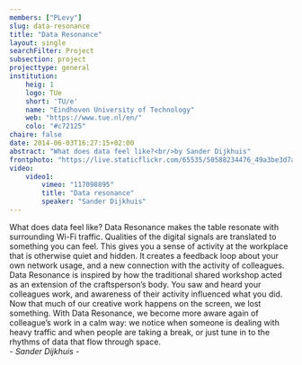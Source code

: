 ```yaml
---
members: ["PLevy"]
slug: data-resonance
title: "Data Resonance"
layout: single
searchFilter: Project
subsection: project
projecttype: general
institution:
    heig: 1
    logo: TUe
    short: 'TU/e'
    name: "Eindhoven University of Technology"
    web: "https://www.tue.nl/en/"
    colo: "#c72125"
chaire: false
date: 2014-06-03T16:27:15+02:00
abstract: "What does data feel like?<br/>by Sander Dijkhuis"
frontphoto: "https://live.staticflickr.com/65535/50588234476_49a3be3d7a.jpg"
video:
    video1:
        vimeo: "117098895"
        title: "Data resonance"
        speaker: "Sander Dijkhuis"
---
```

What does data feel like? Data Resonance makes the table resonate with surrounding Wi-Fi traffic. Qualities of the digital signals are translated to something you can feel. This gives you a sense of activity at the workplace that is otherwise quiet and hidden. It creates a feedback loop about your own network usage, and a new connection with the activity of colleagues.  
Data Resonance is inspired by how the traditional shared workshop acted as an extension of the craftsperson’s body. You saw and heard your colleagues work, and awareness of their activity influenced what you did. Now that much of our creative work happens on the screen, we lost something. With Data Resonance, we become more aware again of colleague’s work in a calm way: we notice when someone is dealing with heavy traffic and when people are taking a break, or just tune in to the rhythms of data that flow through space.  
*- Sander Dijkhuis -*
